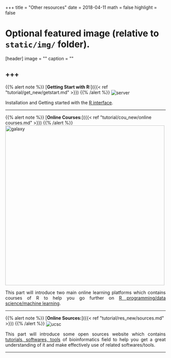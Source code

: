 +++
title = "Other resources"
date = 2018-04-11
math = false
highlight = false

# Optional featured image (relative to `static/img/` folder).
[header]
image = ""
caption = ""


+++
---

{{% alert note %}}
[**Getting Start with R:**]({{< ref "tutorial/get_new/getstart.md" >}})
{{% /alert %}}
<img src="/img/tutorial/start.jpg" alt="server" align="center">
<p align="justify">Installation and Getting started with the <u>R interface</u>.

---

{{% alert note %}}
[**Online Courses:**]({{< ref "tutorial/cou_new/online courses.md" >}})
{{% /alert %}}
<img src="/img/tutorial/online.jpg" width=500 alt="galaxy" align="center">
<p align="justify">This part will introduce two main online learning platforms which contains courses of R to help you go further on <u>R programming/data science/machine learning</u>.

---

{{% alert note %}}
[**Online Sources:**]({{< ref "tutorial/res_new/sources.md" >}})
{{% /alert %}}
<img src="/img/tutorial/sources.jpg" alt="ucsc" align="center">
<p align="justify">This part will introduce some open sources website which contains <u>tutorials, softwares, tools</u> of bioinformatics field to help you get a great understanding of it and make effectively use of related softwares/tools.

---



             